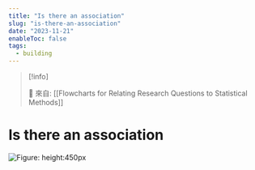 ```yaml
---
title: "Is there an association"
slug: "is-there-an-association"
date: "2023-11-21"
enableToc: false
tags:
  - building
---
```


> [!info]
>
> 🌱 來自: [[Flowcharts for Relating Research Questions to Statistical Methods]]

# Is there an association



![Figure: height:450px](https://i.imgur.com/ULfZpBp.png)

